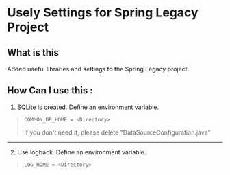 # Usely Settings for Spring Legacy Project

## What is this
Added useful libraries and settings to the Spring Legacy project.



## How Can I use this : 
1. SQLite is created. Define an environment variable.
>```
>COMMON_DB_HOME = <Directory>
>```
> If you don't need it, please delete "DataSourceConfiguration.java"
---
2. Use logback. Define an environment variable.
>```
>LOG_HOME = <Directory>
>```
